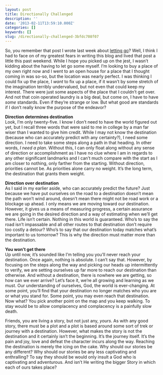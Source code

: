 ```yaml
---
layout: post
title: Directionally Challenged
description: ''
date: '2013-02-11T13:59:10.000Z'
categories: []
keywords: []
slug: /directionally-challenged-3bfdc708f07
---
```


So, you remember that post I wrote last week about [letting go](http://104.193.143.57/~waywar13/ce/2013/02/07/letting-go/ "Letting Go")? Well, I think I had to face on of my greatest fears in writing this blog and lived that post a little this past weekend. While I hope you picked up on the jest, I wasn’t kidding about the having to let go some myself. I’m looking to buy a place of my own right now and I went to an open house for a place that I thought coming in was so-so, but the location was nearly perfect. I was thinking I could fix up the place, I _want_ to fix up a place, if it wasn’t by some stretch of the imagination terribly undervalued, but not even that could keep my interest. There were just some aspects of the place that I couldn’t get over. And not that coin operated laundry is a big deal, but come on, I have to have _some_ standards. Even if they’re strange or low. But what good are standards if I don’t really know the purpose of the endeavor?

**Direction determines destination**  
Look, I’m only twenty-five. I know I don’t need to have the world figured out yet, but I recall three words that were said to me in college by a man far wiser than I wanted to give him credit. While I may not know the destination (because who can accurately predict with any certainty?), I need some direction. I need to take some steps along a path in that heading. In other words, _I need a plan_. Without this, I can only float along without any sense of direction or accomplishment as I have no clue where I am in regards to any other significant landmarks and I can’t much compare with the start as I am closer to nothing, only farther from the starting. Without direction, priorities cannot be. As priorities alone carry no weight. It’s the long term, the destination that grants them weight.

**Direction over destination**  
As I said in my earlier aside, who can accurately predict the future? Just because we have put ourselves on the road to a destination doesn’t mean the path won’t wind around, doesn’t mean there might not be road work or a blockage up ahead. I only means we are moving toward our destination. However, it gives us a means of measuring progress, a certain assurance we are going in the desired direction and a way of estimating when we’ll get there. Life isn’t certain. Nothing in this world is guaranteed. Who’s to say the road isn’t impassable and all other routes to that destination don’t require too costly a detour? Who’s to say that our destination today matches what’s important to us tomorrow? This is why the direction must matter more than the destination.

**You won’t get there**  
Up until now, it’s sounded like I’m telling you you’ll never reach your destination. Once again, nothing is absolute. I can’t say that. However, by focusing on the steps along the way and picking our heads up intermittently to verify, we are setting ourselves up far more to reach our destination than otherwise. And without a destination, there is nowhere we are getting, so how can we ever arrive? Let’s face it, we’re all growing and learning as we must. Our understanding of ourselves, God, the world is ever-changing. At some point, you’ll find that your destination no longer matches who you are or what you stand for. Some point, you may even reach that destination. Now what? You pick another point on the map and you keep walking. To stay would be to allow complacency and complacency is a painfully slow death.

Friends, you are living a story, but not just any, _yours_. As with any good story, there must be a plot and a plot is based around some sort of trek or journey with a destination. However, what makes the story is not the destination and it certainly isn’t the beginning. It’s the journey itself. It’s the pain and joy, love and defeat the character incurs along the way. Reaching the destination is merely the icing on the cake. Why should our stories be any different? Why should our stories be any less captivating and enthralling? To say they should be would only insult a God who is captivating and adventurous. And isn’t He writing the bigger Story in which each of ours takes place?